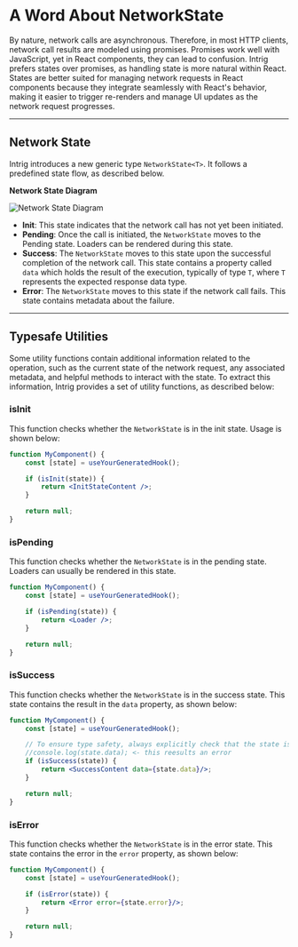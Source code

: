 # A Word About NetworkState

By nature, network calls are asynchronous. Therefore, in most HTTP clients, network call results are modeled using promises. Promises work well with JavaScript, yet in React components, they can lead to confusion. Intrig prefers states over promises, as handling state is more natural within React. States are better suited for managing network requests in React components because they integrate seamlessly with React's behavior, making it easier to trigger re-renders and manage UI updates as the network request progresses.

---

## Network State

Intrig introduces a new generic type `NetworkState<T>`. It follows a predefined state flow, as described below.

**Network State Diagram**

![Network State Diagram](state-diagram.png)

- **Init**: This state indicates that the network call has not yet been initiated.
- **Pending**: Once the call is initiated, the `NetworkState` moves to the Pending state. Loaders can be rendered during this state.
- **Success**: The `NetworkState` moves to this state upon the successful completion of the network call. This state contains a property called `data` which holds the result of the execution, typically of type `T`, where `T` represents the expected response data type.
- **Error**: The `NetworkState` moves to this state if the network call fails. This state contains metadata about the failure.

---

## Typesafe Utilities

Some utility functions contain additional information related to the operation, such as the current state of the network request, any associated metadata, and helpful methods to interact with the state. To extract this information, Intrig provides a set of utility functions, as described below:

### isInit

This function checks whether the `NetworkState` is in the init state. Usage is shown below:

```jsx
function MyComponent() {
    const [state] = useYourGeneratedHook();

    if (isInit(state)) {
        return <InitStateContent />;
    }

    return null;
}
```

### isPending

This function checks whether the `NetworkState` is in the pending state. Loaders can usually be rendered in this state.

```jsx
function MyComponent() {
    const [state] = useYourGeneratedHook();

    if (isPending(state)) {
        return <Loader />;
    }

    return null;
}
```

### isSuccess

This function checks whether the `NetworkState` is in the success state. This state contains the result in the `data` property, as shown below:

```jsx
function MyComponent() {
    const [state] = useYourGeneratedHook(); 

    // To ensure type safety, always explicitly check that the state is in the Success state before accessing properties like `data`.
    //console.log(state.data); <- this reesults an error
    if (isSuccess(state)) {
        return <SuccessContent data={state.data}/>;
    }

    return null;
}
```

### isError

This function checks whether the `NetworkState` is in the error state. This state contains the error in the `error` property, as shown below:

```jsx
function MyComponent() {
    const [state] = useYourGeneratedHook();

    if (isError(state)) {
        return <Error error={state.error}/>;
    }

    return null;
}
```


